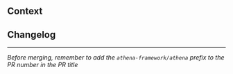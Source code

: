 ## Context

<!-- Take a minute to add some context for posterity as to what this PR is doing and why -->
<!-- Can be skipped in favor of an issue reference (`Resolves #xxx`) if the related issue has all the context -->

## Changelog

<!-- List out the high level changes this PR makes, especially those that are breaking -->

---

_Before merging, remember to add the `athena-framework/athena` prefix to the PR number in the PR title_
